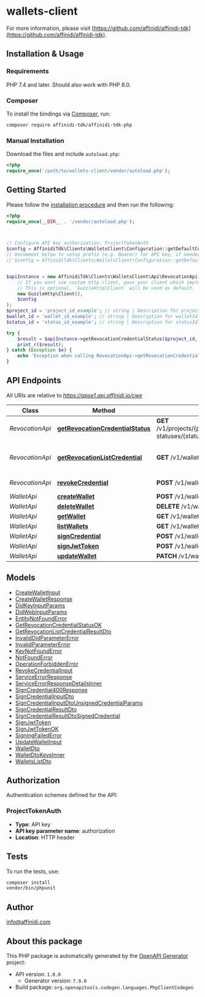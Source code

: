 # wallets-client


For more information, please visit [https://github.com/affinidi/affinidi-tdk](https://github.com/affinidi/affinidi-tdk).

## Installation & Usage

### Requirements

PHP 7.4 and later.
Should also work with PHP 8.0.

### Composer

To install the bindings via [Composer](https://getcomposer.org/), run:

```bash
composer require affinidi-tdk/affinidi-tdk-php
```

### Manual Installation

Download the files and include `autoload.php`:

```php
<?php
require_once('/path/to/wallets-client/vendor/autoload.php');
```

## Getting Started

Please follow the [installation procedure](#installation--usage) and then run the following:

```php
<?php
require_once(__DIR__ . '/vendor/autoload.php');



// Configure API key authorization: ProjectTokenAuth
$config = AffinidiTdk\Clients\WalletsClient\Configuration::getDefaultConfiguration()->setApiKey('authorization', 'YOUR_API_KEY');
// Uncomment below to setup prefix (e.g. Bearer) for API key, if needed
// $config = AffinidiTdk\Clients\WalletsClient\Configuration::getDefaultConfiguration()->setApiKeyPrefix('authorization', 'Bearer');


$apiInstance = new AffinidiTdk\Clients\WalletsClient\Api\RevocationApi(
    // If you want use custom http client, pass your client which implements `GuzzleHttp\ClientInterface`.
    // This is optional, `GuzzleHttp\Client` will be used as default.
    new GuzzleHttp\Client(),
    $config
);
$project_id = 'project_id_example'; // string | Description for projectId.
$wallet_id = 'wallet_id_example'; // string | Description for walletId.
$status_id = 'status_id_example'; // string | Description for statusId.

try {
    $result = $apiInstance->getRevocationCredentialStatus($project_id, $wallet_id, $status_id);
    print_r($result);
} catch (Exception $e) {
    echo 'Exception when calling RevocationApi->getRevocationCredentialStatus: ', $e->getMessage(), PHP_EOL;
}

```

## API Endpoints

All URIs are relative to *https://apse1.api.affinidi.io/cwe*

Class | Method | HTTP request | Description
------------ | ------------- | ------------- | -------------
*RevocationApi* | [**getRevocationCredentialStatus**](docs/Api/RevocationApi.md#getrevocationcredentialstatus) | **GET** /v1/projects/{projectId}/wallets/{walletId}/revocation-statuses/{statusId} | 
*RevocationApi* | [**getRevocationListCredential**](docs/Api/RevocationApi.md#getrevocationlistcredential) | **GET** /v1/wallets/{walletId}/revocation-list/{listId} | Return revocation list credential.
*RevocationApi* | [**revokeCredential**](docs/Api/RevocationApi.md#revokecredential) | **POST** /v1/wallets/{walletId}/revoke | Revoke Credential.
*WalletApi* | [**createWallet**](docs/Api/WalletApi.md#createwallet) | **POST** /v1/wallets | 
*WalletApi* | [**deleteWallet**](docs/Api/WalletApi.md#deletewallet) | **DELETE** /v1/wallets/{walletId} | 
*WalletApi* | [**getWallet**](docs/Api/WalletApi.md#getwallet) | **GET** /v1/wallets/{walletId} | 
*WalletApi* | [**listWallets**](docs/Api/WalletApi.md#listwallets) | **GET** /v1/wallets | 
*WalletApi* | [**signCredential**](docs/Api/WalletApi.md#signcredential) | **POST** /v1/wallets/{walletId}/sign-credential | 
*WalletApi* | [**signJwtToken**](docs/Api/WalletApi.md#signjwttoken) | **POST** /v1/wallets/{walletId}/sign-jwt | 
*WalletApi* | [**updateWallet**](docs/Api/WalletApi.md#updatewallet) | **PATCH** /v1/wallets/{walletId} | 

## Models

- [CreateWalletInput](docs/Model/CreateWalletInput.md)
- [CreateWalletResponse](docs/Model/CreateWalletResponse.md)
- [DidKeyInputParams](docs/Model/DidKeyInputParams.md)
- [DidWebInputParams](docs/Model/DidWebInputParams.md)
- [EntityNotFoundError](docs/Model/EntityNotFoundError.md)
- [GetRevocationCredentialStatusOK](docs/Model/GetRevocationCredentialStatusOK.md)
- [GetRevocationListCredentialResultDto](docs/Model/GetRevocationListCredentialResultDto.md)
- [InvalidDidParameterError](docs/Model/InvalidDidParameterError.md)
- [InvalidParameterError](docs/Model/InvalidParameterError.md)
- [KeyNotFoundError](docs/Model/KeyNotFoundError.md)
- [NotFoundError](docs/Model/NotFoundError.md)
- [OperationForbiddenError](docs/Model/OperationForbiddenError.md)
- [RevokeCredentialInput](docs/Model/RevokeCredentialInput.md)
- [ServiceErrorResponse](docs/Model/ServiceErrorResponse.md)
- [ServiceErrorResponseDetailsInner](docs/Model/ServiceErrorResponseDetailsInner.md)
- [SignCredential400Response](docs/Model/SignCredential400Response.md)
- [SignCredentialInputDto](docs/Model/SignCredentialInputDto.md)
- [SignCredentialInputDtoUnsignedCredentialParams](docs/Model/SignCredentialInputDtoUnsignedCredentialParams.md)
- [SignCredentialResultDto](docs/Model/SignCredentialResultDto.md)
- [SignCredentialResultDtoSignedCredential](docs/Model/SignCredentialResultDtoSignedCredential.md)
- [SignJwtToken](docs/Model/SignJwtToken.md)
- [SignJwtTokenOK](docs/Model/SignJwtTokenOK.md)
- [SigningFailedError](docs/Model/SigningFailedError.md)
- [UpdateWalletInput](docs/Model/UpdateWalletInput.md)
- [WalletDto](docs/Model/WalletDto.md)
- [WalletDtoKeysInner](docs/Model/WalletDtoKeysInner.md)
- [WalletsListDto](docs/Model/WalletsListDto.md)

## Authorization

Authentication schemes defined for the API:
### ProjectTokenAuth

- **Type**: API key
- **API key parameter name**: authorization
- **Location**: HTTP header


## Tests

To run the tests, use:

```bash
composer install
vendor/bin/phpunit
```

## Author

info@affinidi.com

## About this package

This PHP package is automatically generated by the [OpenAPI Generator](https://openapi-generator.tech) project:

- API version: `1.0.0`
    - Generator version: `7.9.0`
- Build package: `org.openapitools.codegen.languages.PhpClientCodegen`

